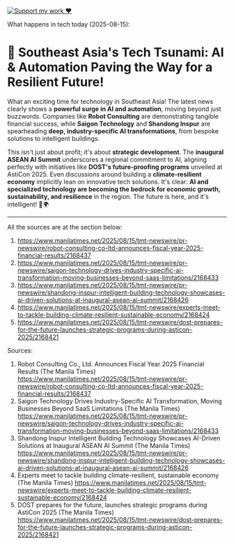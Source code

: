 [![Support my work ❤️](https://img.shields.io/badge/Support%20my%20work%20❤️-orange?style=for-the-badge&logo=patreon&logoColor=white)](https://www.patreon.com/c/orobocigano)

What happens in tech today (2025-08-15):

# 🚀 Southeast Asia's Tech Tsunami: AI & Automation Paving the Way for a Resilient Future!

What an exciting time for technology in Southeast Asia! The latest news clearly shows a **powerful surge in AI and automation**, moving beyond just buzzwords. Companies like **Robot Consulting** are demonstrating tangible financial success, while **Saigon Technology** and **Shandong Inspur** are spearheading **deep, industry-specific AI transformations**, from bespoke solutions to intelligent buildings.

This isn't just about profit; it's about **strategic development**. The **inaugural ASEAN AI Summit** underscores a regional commitment to AI, aligning perfectly with initiatives like **DOST's future-proofing programs** unveiled at AstiCon 2025. Even discussions around building a **climate-resilient economy** implicitly lean on innovative tech solutions. It's clear: **AI and specialized technology are becoming the bedrock for economic growth, sustainability, and resilience** in the region. The future is here, and it's intelligent! 🤖🌍

***
All the sources are at the section below:
1.  https://www.manilatimes.net/2025/08/15/tmt-newswire/pr-newswire/robot-consulting-co-ltd-announces-fiscal-year-2025-financial-results/2168437
2.  https://www.manilatimes.net/2025/08/15/tmt-newswire/pr-newswire/saigon-technology-drives-industry-specific-ai-transformation-moving-businesses-beyond-saas-limitations/2168433
3.  https://www.manilatimes.net/2025/08/15/tmt-newswire/pr-newswire/shandong-inspur-intelligent-building-technology-showcases-ai-driven-solutions-at-inaugural-asean-ai-summit/2168426
4.  https://www.manilatimes.net/2025/08/15/tmt-newswire/experts-meet-to-tackle-building-climate-resilient-sustainable-economy/2168424
5.  https://www.manilatimes.net/2025/08/15/tmt-newswire/dost-prepares-for-the-future-launches-strategic-programs-during-asticon-2025/2168421

Sources:
1. Robot Consulting Co., Ltd. Announces Fiscal Year 2025 Financial Results (The Manila Times)
   https://www.manilatimes.net/2025/08/15/tmt-newswire/pr-newswire/robot-consulting-co-ltd-announces-fiscal-year-2025-financial-results/2168437
2. Saigon Technology Drives Industry-Specific AI Transformation, Moving Businesses Beyond SaaS Limitations (The Manila Times)
   https://www.manilatimes.net/2025/08/15/tmt-newswire/pr-newswire/saigon-technology-drives-industry-specific-ai-transformation-moving-businesses-beyond-saas-limitations/2168433
3. Shandong Inspur Intelligent Building Technology Showcases AI-Driven Solutions at Inaugural ASEAN AI Summit (The Manila Times)
   https://www.manilatimes.net/2025/08/15/tmt-newswire/pr-newswire/shandong-inspur-intelligent-building-technology-showcases-ai-driven-solutions-at-inaugural-asean-ai-summit/2168426
4. Experts meet to tackle building climate-resilient, sustainable economy (The Manila Times)
   https://www.manilatimes.net/2025/08/15/tmt-newswire/experts-meet-to-tackle-building-climate-resilient-sustainable-economy/2168424
5. DOST prepares for the future, launches strategic programs during AstiCon 2025 (The Manila Times)
   https://www.manilatimes.net/2025/08/15/tmt-newswire/dost-prepares-for-the-future-launches-strategic-programs-during-asticon-2025/2168421